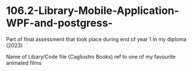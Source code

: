 # 106.2-Library-Mobile-Application-WPF-and-postgress-
Part of final assessment that took place during end of year 1 in my diploma (2023) 


Name of Libary/Code file (Cagliostro Books) 
ref to one of my favourite animated films 
